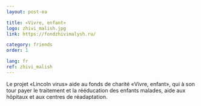 ```yaml
---
layout: post-ea

title: «Vivre, enfant»
logo: zhivi_malish.jpg
link: https://fondzhivimalysh.ru/

category: friends
order: 1

lang: fr
ref: zhivi_malish
---
```


Le projet «Lincoln virus» aide au fonds de charité «Vivre, enfant», qui à son tour payer le traitement et la rééducation des enfants malades, aide aux hôpitaux et aux centres de réadaptation.